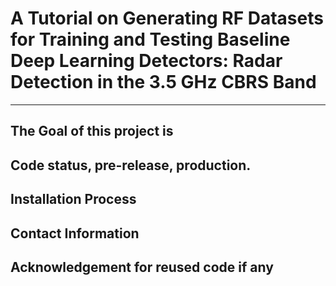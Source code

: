 # A Tutorial on Generating RF Datasets for Training and Testing Baseline Deep Learning Detectors: Radar Detection in the 3.5 GHz CBRS Band
---
## The Goal of this project is

## Code status, pre-release, production.

## Installation Process

## Contact Information

## Acknowledgement for reused code if any


